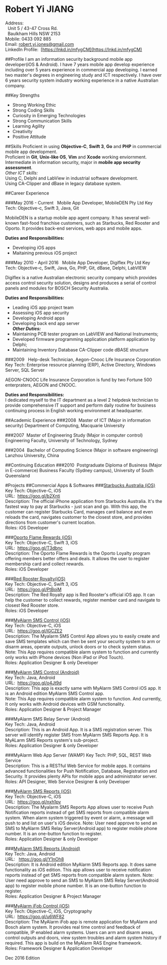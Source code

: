# Robert Yi JIANG

Address:  
&nbsp;&nbsp;Unit 5 / 43-47 Cross Rd.  
&nbsp;&nbsp;Baulkham Hills NSW 2153  
Mobile: 0433 092 885  
Email: <robert.yi.jones@gmail.com>  
LinkedIn Profile: &nbsp;[https://lnkd.in/mfygCM](https://lnkd.in/mfygCM)  


##Profile
I am an information security background mobile app developer(iOS & Android). I have 7 years mobile app develop experience including over 5 years experience in commercial app developing. I earned two master's degrees in engineering study and ICT respectively. I have over 6 years security system industry working experience in a native Australian company. 
 
##Key Strengths
- Strong Working Ethic  
- Strong Coding Skills  
- Curiosity in Emerging Technologies 
- Strong Communication Skills  
- Learning Agility  
- Creativity  
- Positive Attitude   
 
##Skills
Proficient in using **Objective-C**, **Swift 3**, **Go** and **PHP** in commercial mobile app development.    
Proficient in **Git**, **Unix-like OS**, **Vim** and **Xcode** working enviornment.  
Intermediate in information security, major in **mobile app security assessment**.      
*Other ICT skills:*   
Using C, Delphi and LabView in industrial software development.      
Using CA-Clipper and dBase in legacy database system.
  
 
##Career Experience

###May 2016 - Current &nbsp;&nbsp;Mobile App Developer, MobileDEN Pty Ltd
Key Tech: Objective-c, Swift 3, Java, Git

MobileDEN is a startup mobile app agent company. It has several well-known fast-food franchise customers, such as Starbucks, Red Rooster and Oporto. It provides back-end services, web apps and mobile apps.

**Duties and Responsibilities:**  
- Developing iOS apps  
- Maitaining previous iOS project   

###May 2010 - April 2016 &nbsp;&nbsp;Mobile App Developer, Digiflex Pty Ltd
Key Tech: Objective-c, Swift, Java, Go, PHP, Git, dBase, Delphi, LabVIEW

Digiflex is a native Australian electronic security company which provides access control security solution,  designs and produces a serial of control panels and modules for BOSCH Security Australia.

**Duties and Responsibilities:**  
- Leading iOS app project team  
- Assessing iOS app security  
- Developing Android apps  
- Developing back end app server   
***Other Duties:***  
- Maintaining PCB tester program on LabVIEW and National Instruments;   
- Developed firmware programming application platform application by Delphi;  
- Maintaining Inventory Database CA-Clipper code dBASE structure  

###2009 &nbsp;&nbsp;Help-desk Technician, Aegon-Cnooc Life Insurance Corporation
Key Tech: Enterprise resource planning (ERP), Active Directory, Windows Server, SQL Server

AEGON-CNOOC Life Insurance Corporation is fund by two Fortune 500 enterpraters, AEGON and CNOOC. 
 
**Duties and Responsibilities:**   
I dedicated myself to the IT department as a level 2 helpdesk technician to provide comprehensive IT support and perform daily routine for business continuing process in English working environment at headquarter.
 
##Academic Experience
###2008&nbsp;  Master of ICT (Major in information security)
Department of Computing, Macquarie University
 
###2007&nbsp;  Master of Engineering Study (Major in computer control)
Engineering Faculty, University of Technology, Sydney
 
###2004&nbsp;  Bachelor of Computing Science (Major in software engineering)
Lanzhou University, China
 
##Continuing Education
###2010&nbsp; Postgraduate Diploma of Business (Major in E-commerce)
Business Faculty (Sydney campus), University of South Queensland

#Projects
##Commercial Apps & Softwares
###[Starbucks Australia (iOS)](https://goo.gl/b2Xnti)    
Key Tech: Objective-C, iOS   
URL: &nbsp;https://goo.gl/b2Xnti  
Description: The official iPhone application from Starbucks Australia. It's the fastest way to pay at Starbucks - just scan and go. With this app, the customer can register Starbucks Card, manages card balance and even reloads the card, navigates customer to the closest store, and provides directions from customer's current location.  
Roles: iOS Developer

###[Oporto Flame Rewards (iOS)](https://goo.gl/T3dbnc)    
Key Tech: Objective-C, Swift 3, iOS   
URL: &nbsp;https://goo.gl/T3dbnc  
Description: The Oporto Flame Rewards is the Oporto Loyalty program offering members better offers and deals. It allows the user to register membership card and collect rewards.  
Roles: iOS Developer

###[Red Rooster Royalty(iOS)](https://goo.gl/PtBojM)    
Key Tech: Objective-C, Swift 3, iOS   
URL: &nbsp;https://goo.gl/PtBojM  
Description: The Red Royalty app is Red Rooster's official iOS app. It can help the customer to collect rewards, register member card and navigate to closest Red Rooster store.  
Roles: iOS Developer

###[MyAlarm SMS Control (iOS)](https://itunes.apple.com/au/app/myalarm-sms-control/id585238523?mt=8)    
Key Tech: Objective-C, iOS   
URL: &nbsp;https://goo.gl/lGCZE2  
Description: The Myalarm SMS Control App allows you to easily create and save SMS templates which can then be sent your security system to arm or disarm areas, operate outputs, unlock doors or to check system status.  
Note: This App requires compatible alarm system to function and currently only works with iPhone devices (Non iPad or iPod Touch).  
Roles: Application Designer & only Developer

###[MyAlarm SMS Control (Android)](https://play.google.com/store/apps/details?id=com.myalerm.activities&hl=en)    
Key Tech: Java, Android  
URL:&nbsp;&nbsp;https://goo.gl/o4Jt9d  
Description: This app is exactly same with MyAlarm SMS Control iOS app. It is an Android edition MyAlarm SMS Control app.   
Note: This App requires compatible alarm system to function. And currently, It 
only works with Android devices with GSM functionality.  
Roles: Application Designer & Project Manager    

###MyAlarm SMS Relay Server (Android)   
Key Tech: Java, Android      
Description: This is an Android App. It is a SMS registration server. This server will identify register SMS from MyAlarm SMS Reports App. It is MyALarm SMS Reports system's sub-project.  
Roles: Application Designer & only Developer  

###MyAlarm Web App Server (WAMP) 
Key Tech: PHP, SQL, REST Web Service      
Description: This is a RESTful Web Service for mobile apps. It contains advanced functionalities for Push Notification, Database, Registration and Security. It provides plenty APIs for mobile apps and administrator server.  
Roles:  API Designer, Web Service Designer & only Developer  

###[MyAlarm SMS Reports (iOS)](https://itunes.apple.com/nz/app/myalarm-sms-reports/id717067982?mt=8)  
Key Tech: Objective-C, iOS  
URL:&nbsp; https://goo.gl/nxh1pv      
Description: The Myalarm SMS Reports App allows user to receive Push Notification reports instead of get SMS reports from compatible alarm system. When alarm system triggered by event or alarm, a message will push to and list on user's iOS device. 
Note: User need approve to send an SMS to MyAlarm SMS Relay Server(Android app) to register mobile phone number. It is an one-button function to register.  
Roles: Application Designer & only Developer  

###[MyAlarm SMS Reports (Android)](https://play.google.com/store/apps/details?id=com.smsreporting.activities)  
Key Tech: Java, Android  
URL: &nbsp; https://goo.gl/Y1nOh8   
Description: It is Android edition MyAlarm SMS Reports app. It does same functionality as iOS edition. This app allows user to receive notification reports instead of get SMS reports from compatible alarm system. 
Note: User need approve to send an SMS to MyAlarm SMS Relay Server(Android app) to register mobile phone number. It is an one-button function to register.   
Roles: Application Designer & Project Manager  

###[MyAlarm iFob Control (iOS)](https://itunes.apple.com/au/app/myalarm-ifob-control/id933114235?mt=8)  
Key Tech: Objective-C, iOS, Cryptography   
URL: &nbsp;https://goo.gl/u6WF82   
Description: The MyAlarm iFob app is remote application for MyAlarm and Bosch alarm system. It provides real time control and feedback of compatible, IP enabled alarm systems. Users can arm and disarm areas, control outputs and doors, view system troubles and alarm system history if required. This app is build on the MyAlarm RAS Engine framework.  
Roles: Framework Designer & Application Developer  
 

Dec 2016 Edition
 
 
 
 
